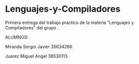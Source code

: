 # Lenguajes-y-Compiladores

Primera entrega del trabajo practico de la materia "Lenguajes y Compiladores" del grupo .

ALUMNOS:

Miranda Sergio Javier  35634266

Juarez Miguel Angel    38530113
